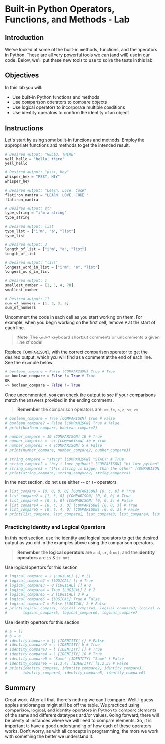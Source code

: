 
# Built-in Python Operators, Functions, and Methods - Lab

## Introduction
We've looked at some of the built-in methods, functions, and the operators in Python. These are all very powerful tools we can (and will) use in our code. Below, we'll put these new tools to use to solve the tests in this lab.

## Objectives
In this lab you will:
* Use built-in Python functions and methods
* Use comparison operators to compare objects
* Use logical operators to incorporate multiple conditions
* Use identity operators to confirm the identity of an object


## Instructions

Let's start by using some built-in functions and methods. Employ the appropriate functions and methods to get the intended result.


```python
# Desired output: "HELLO, THERE"
yell_hello = "hello, there" 
yell_hello
```


```python
# Desired output: "psst, hey"
whisper_hey = "PSST, HEY" 
whisper_hey
```


```python
# Desired output: "Learn. Love. Code"
flatiron_mantra = "LEARN. LOVE. CODE." 
flatiron_mantra
```


```python
# Desired output: str
type_string = "i'm a string" 
type_string
```


```python
# Desired output: list
type_list = ["i'm", "a", "list"] 
type_list
```


```python
# Desired output: 3
length_of_list = ["i'm", "a", "list"] 
length_of_list
```


```python
# Desired output: "list"
longest_word_in_list = ["i'm", "a", "list"]
longest_word_in_list
```


```python
# Desired output: 1
smallest_number = [1, 3, 4, 78]
smallest_number
```


```python
# Desired output: 11
sum_of_numbers = [1, 2, 3, 5]
sum_of_numbers
```

Uncomment the code in each cell as you start working on them. For example, when you begin working on the first cell, remove `#` at the start of each line.  

> **Note:** The `cmd+?` keyboard shortcut comments or uncomments a given line of code!

Replace `[COMPARISON]`, with the correct comparison operator to get the desired output, which you will find as a comment at the end of each line. See the example below.

```python
# boolean_compare = False [COMPARISON] True # True 
=> boolean_compare = False != True # True
OR
=> boolean_compare = False != True
```

Once uncommented, you can check the output to see if your comparisons match the answers provided in the ending comments.

> **Remember** the comparison operators are: `==`, `!=`, `<`, `>`, `<=`, `>=`


```python
# boolean_compare = True [COMPARISON] True # False
# boolean_compare2 = False [COMPARISON] True # False
# print(boolean_compare, boolean_compare2)
```


```python
# number_compare = 10 [COMPARISON] 10 # True
# number_compare2 = -20 [COMPARISON] 30 # True
# number_compare3 = 4 [COMPARISON] 5 # False
# print(number_compare, number_compare2, number_compare3)
```


```python
# string_compare = "stacy" [COMPARISON] "STACY" # True
# string_compare2 = "hey i love python!" [COMPARISON] "hi love python" # False
# string_compare3 = "this string is bigger than the other" [COMPARISON] "that is true" # True
# print(string_compare, string_compare2, string_compare3)
```

In the next section, do not use either `==` or `!=` operators


```python
# list_compare = [0, 0, 0, 0] [COMPARISON] [0, 0, 0] # True
# list_compare2 = [1, 0, 0] [COMPARISON] [0, 0, 0] # True
# list_compare3 = [0, 0, 0] [COMPARISON] [0, 0, 3] # False
# list_compare4 = [0, 0, 3, 0] [COMPARISON] [0, 0, 3] # True
# list_compare5 = [0, 0, 4, 0] [COMPARISON] [0, 0, 3] # False
# print(list_compare, list_compare2, list_compare3, list_compare4, list_compare5)
```

### Practicing Identity and Logical Operators

In this next section, use the identity and logical operators to get the desired output as you did in the examples above using the comparison operators.

> **Remember** the **logical operators** are `and`, `or`, & `not`; and the **identity operators** are `is` & `is not`

Use logical opertors for this section


```python
# logical_compare = 2 [LOGICAL] [] # []
# logical_compare2 = [LOGICAL] [] # True
# logical_compare3 = 0 [LOGICAL] [] # 0
# logical_compare4 = True [LOGICAL] 2 # 2
# logical_compare5 = 2 [LOGICAL] 3 # 2
# logical_compare6 = [LOGICAL] True # False
# logical_compare7 = False [LOGICAL] 2 # False
# print(logical_compare, logical_compare2, logical_compare3, logical_compare4,
#       logical_compare5, logical_compare6, logical_compare7)
```

Use identity opertors for this section


```python
# a = []
# b = a
# identity_compare = {} [IDENTITY] {} # False
# identity_compare2 = a [IDENTITY] b # True
# identity_compare3 = b [IDENTITY] [] # True
# identity_compare4 = 9 [IDENTITY] 10 # True
# identity_compare5 = "Same" [IDENTITY] "Same" # False
# identity_compare6 = [1,3,4] [IDENTITY] [1,2,3] # False
# print(identity_compare, identity_compare2, identity_compare3,
#       identity_compare4, identity_compare5, identity_compare6)
```

## Summary
Great work! After all that, there's nothing we can't compare. Well, I guess apples and oranges might still be off the table. We practiced using comparison, logical, and identity operators in Python to compare elements of the same and different datatypes and/or values. Going forward, there will be plenty of instances where we will need to compare elements. So, it is important to have a good understanding of how each of these operators works. Don't worry, as with all concepts in programming, the more we work with something the better we understand it. 
